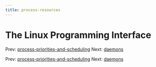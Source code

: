 ```yaml
---
title: process-resources
---
```




# The Linux Programming Interface

Prev:
[process-priorities-and-scheduling](process-priorities-and-scheduling.md)
Next: [daemons](daemons.md)

Prev:
[process-priorities-and-scheduling](process-priorities-and-scheduling.md)
Next: [daemons](daemons.md)
